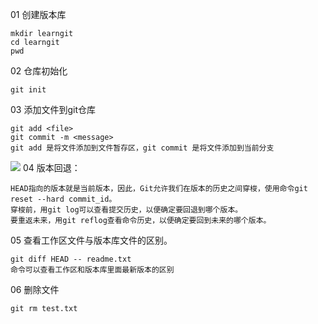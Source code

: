 01 创建版本库

    mkdir learngit
    cd learngit
    pwd
02 仓库初始化

    git init 
03 添加文件到git仓库

    git add <file>
    git commit -m <message>
    git add 是将文件添加到文件暂存区，git commit 是将文件添加到当前分支
![](/Users/likunlun/Desktop/git1.png)
04 版本回退：

    HEAD指向的版本就是当前版本，因此，Git允许我们在版本的历史之间穿梭，使用命令git reset --hard commit_id。
    穿梭前，用git log可以查看提交历史，以便确定要回退到哪个版本。
    要重返未来，用git reflog查看命令历史，以便确定要回到未来的哪个版本。
05 查看工作区文件与版本库文件的区别。

    git diff HEAD -- readme.txt
    命令可以查看工作区和版本库里面最新版本的区别
06 删除文件

    git rm test.txt